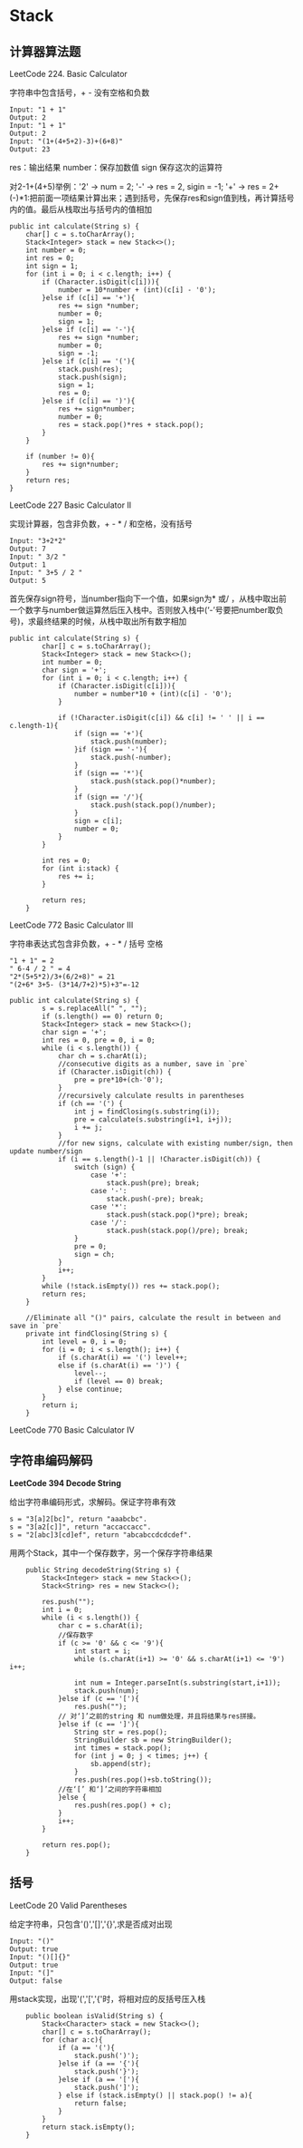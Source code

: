 # Stack

## 计算器算法题

LeetCode 224. Basic Calculator

字符串中包含括号，+ - 没有空格和负数

```
Input: "1 + 1"
Output: 2
Input: "1 + 1"
Output: 2
Input: "(1+(4+5+2)-3)+(6+8)"
Output: 23
```

res：输出结果 number：保存加数值 sign 保存这次的运算符

对2-1+(4+5)举例：'2' -> num = 2; '-' -> res = 2, sigin = -1; '+' -> res = 2+ (-)*1:把前面一项结果计算出来；遇到括号，先保存res和sign值到栈，再计算括号内的值。最后从栈取出与括号内的值相加

    public int calculate(String s) {
    	char[] c = s.toCharArray();
        Stack<Integer> stack = new Stack<>();
        int number = 0;
        int res = 0;
        int sign = 1;
        for (int i = 0; i < c.length; i++) {
            if (Character.isDigit(c[i])){
                number = 10*number + (int)(c[i] - '0');
            }else if (c[i] == '+'){
                res += sign *number;
                number = 0;
                sign = 1;
            }else if (c[i] == '-'){
                res += sign *number;
                number = 0;
                sign = -1;
            }else if (c[i] == '('){
                stack.push(res);
                stack.push(sign);
                sign = 1;
                res = 0;
            }else if (c[i] == ')'){
                res += sign*number;
                number = 0;
                res = stack.pop()*res + stack.pop();
            }
        }
    
        if (number != 0){
            res += sign*number;
        }
        return res;
    }
LeetCode 227 Basic Calculator II

实现计算器，包含非负数，+ - * / 和空格，没有括号

```
Input: "3+2*2"
Output: 7
Input: " 3/2 "
Output: 1
Input: " 3+5 / 2 "
Output: 5
```

首先保存sign符号，当number指向下一个值，如果sign为* 或/ ，从栈中取出前一个数字与number做运算然后压入栈中。否则放入栈中(‘-’号要把number取负号)，求最终结果的时候，从栈中取出所有数字相加

```
public int calculate(String s) {
        char[] c = s.toCharArray();
        Stack<Integer> stack = new Stack<>();
        int number = 0;
        char sign = '+';
        for (int i = 0; i < c.length; i++) {
            if (Character.isDigit(c[i])){
                number = number*10 + (int)(c[i] - '0');
            }

            if (!Character.isDigit(c[i]) && c[i] != ' ' || i == c.length-1){
                if (sign == '+'){
                    stack.push(number);
                }if (sign == '-'){
                    stack.push(-number);
                }
                if (sign == '*'){
                    stack.push(stack.pop()*number);
                }
                if (sign == '/'){
                    stack.push(stack.pop()/number);
                }
                sign = c[i];
                number = 0;
            }
        }

        int res = 0;
        for (int i:stack) {
            res += i;
        }

        return res;
    }
```

LeetCode 772 Basic Calculator III

字符串表达式包含非负数，+ - * / 括号 空格

```
"1 + 1" = 2
" 6-4 / 2 " = 4
"2*(5+5*2)/3+(6/2+8)" = 21
"(2+6* 3+5- (3*14/7+2)*5)+3"=-12
```



```
public int calculate(String s) {
        s = s.replaceAll(" ", "");
        if (s.length() == 0) return 0;
        Stack<Integer> stack = new Stack<>();
        char sign = '+';
        int res = 0, pre = 0, i = 0;
        while (i < s.length()) {
            char ch = s.charAt(i);
            //consecutive digits as a number, save in `pre`
            if (Character.isDigit(ch)) {
                pre = pre*10+(ch-'0');
            }
            //recursively calculate results in parentheses
            if (ch == '(') {
                int j = findClosing(s.substring(i));
                pre = calculate(s.substring(i+1, i+j));
                i += j;
            }
            //for new signs, calculate with existing number/sign, then update number/sign
            if (i == s.length()-1 || !Character.isDigit(ch)) {
                switch (sign) {
                    case '+':
                        stack.push(pre); break;
                    case '-':
                        stack.push(-pre); break;
                    case '*':
                        stack.push(stack.pop()*pre); break;
                    case '/':
                        stack.push(stack.pop()/pre); break;
                }
                pre = 0;
                sign = ch;
            } 
            i++;
        }
        while (!stack.isEmpty()) res += stack.pop();
        return res;
    }
    
    //Eliminate all "()" pairs, calculate the result in between and save in `pre`
    private int findClosing(String s) {
        int level = 0, i = 0;
        for (i = 0; i < s.length(); i++) {
            if (s.charAt(i) == '(') level++;
            else if (s.charAt(i) == ')') {
                level--;
                if (level == 0) break;
            } else continue;
        }
        return i;
    }
```

LeetCode 770 Basic Calculator IV



## 字符串编码解码

**LeetCode 394 Decode String**

给出字符串编码形式，求解码。保证字符串有效

```
s = "3[a]2[bc]", return "aaabcbc".
s = "3[a2[c]]", return "accaccacc".
s = "2[abc]3[cd]ef", return "abcabccdcdcdef".
```

用两个Stack，其中一个保存数字，另一个保存字符串结果

```
	public String decodeString(String s) {
        Stack<Integer> stack = new Stack<>();
        Stack<String> res = new Stack<>();

        res.push("");
        int i = 0;
        while (i < s.length()) {
            char c = s.charAt(i);
			//保存数字
            if (c >= '0' && c <= '9'){
                int start = i;
                while (s.charAt(i+1) >= '0' && s.charAt(i+1) <= '9') i++;

                int num = Integer.parseInt(s.substring(start,i+1));
                stack.push(num);
            }else if (c == '['){
                res.push("");
            // 对‘]’之前的string 和 num做处理，并且将结果与res拼接。
            }else if (c == ']'){
                String str = res.pop();
                StringBuilder sb = new StringBuilder();
                int times = stack.pop();
                for (int j = 0; j < times; j++) {
                    sb.append(str);
                }
                res.push(res.pop()+sb.toString());
            //在‘[’ 和‘]’之间的字符串相加
            }else {
                res.push(res.pop() + c);
            }
            i++;
        }

        return res.pop();
    }
```

## 括号

LeetCode 20 Valid Parentheses

给定字符串，只包含'()','[]','{}',求是否成对出现

```
Input: "()"
Output: true
Input: "()[]{}"
Output: true
Input: "(]"
Output: false
```

用stack实现，出现'(','[','{'时，将相对应的反括号压入栈

```
 	public boolean isValid(String s) {
        Stack<Character> stack = new Stack<>();
        char[] c = s.toCharArray();
        for (char a:c){
            if (a == '('){
                stack.push(')');
            }else if (a == '{'){
                stack.push('}');
            }else if (a == '['){
                stack.push(']');
            } else if (stack.isEmpty() || stack.pop() != a){
                return false;
            }
        }
        return stack.isEmpty();
    }
```











































